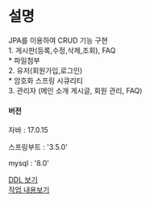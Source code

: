<h1> 설명 </h1>
<p> JPA를 이용하여 CRUD 기능 구현 
    <br/>
    1. 게시판(등록,수정,삭제,조회), FAQ
    <br/>
        * 파일첨부
    <br/>
    2. 유저(회원가입,로그인)
    <br/>
        * 암호화 스프링 시큐리티
    <br/>
    3. 관리자 (메인 소개 게시글, 회원 관리, FAQ)
</p>
<h4> 버전 </h4>
<p> 자바 : 17.0.15 </p>
<p> 스프링부트 : '3.5.0' </p>
<p> mysql : '8.0' </p>


<a href="./SQL.md" target="_blank">DDL 보기</a> <br/>
<a href="./JPA_CRUD.pdf" target="_blank">작업 내용보기</a> <br/>
